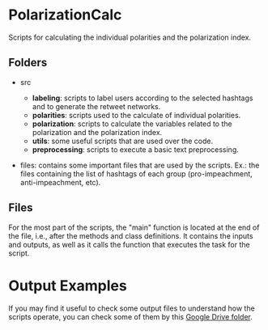 # PolarizationCalc

Scripts for calculating the individual polarities and the polarization index.

## Folders

* src
    * **labeling**: scripts to label users according to the selected hashtags and to generate the retweet networks.
    * **polarities**: scripts used to the calculate of individual polarities.
    * **polarization**: scripts to calculate the variables related to the polarization and the polarization index.
    * **utils**: some useful scripts that are used over the code.
    * **preprocessing**: scripts to execute a basic text preprocessing.

* files: contains some important files that are used by the scripts. Ex.: the files containing the list of hashtags of each group (pro-impeachment, anti-impeachment, etc).

## Files

For the most part of the scripts, the "main" function is located at the end of the file, i.e., after the methods and class definitions. It contains the inputs and outputs, as well as it calls the function that executes the task for the script.


# Output Examples

If you may find it useful to check some output files to understand how the scripts operate, you can check some of them by this [Google Drive folder](https://drive.google.com/drive/folders/1LivGb9Nddbl2FByLqq6yPezBHxRzfBpT?usp=sharing).